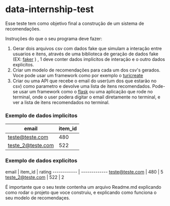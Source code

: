# data-internship-test

Esse teste tem como objetivo final a construção de um sistema de recomendações.

Instruções do que o seu programa deve fazer:

1. Gerar dois arquivos csv com dados fake que simulam a interação entre usuarios e itens, através de uma biblioteca de geração de dados fake (EX: [faker](https://pypi.org/project/Faker/) ) , 1 deve conter dados implicitos de interação e o outro dados explicitos.
2. Criar um modelo de recomendações para cada um dos csv's gerados. Voce pode usar um framework como por exemplo o [turicreate](https://github.com/apple/turicreate)
3. Criar ou uma API que recebe o email do user(um dos que estarão no csv) como parametro e devolve uma lista de itens recomendados. Pode-se usar um framework como o [flask](https://programminghistorian.org/en/lessons/creating-apis-with-python-and-flask) ou uma aplicação que rode no terminal, onde o user podera digitar o email diretamente no terminal, e ver a lista de itens recomendados no terminal.

### Exemplo de dados implicitos

email | item_id
------------ | -------------
teste@teste.com | 480
teste_2@teste.com | 522


### Exemplo de dados explicitos

email | item_id | rating
------------ | -------------
teste@teste.com | 480 | 5
teste_2@teste.com | 522 | 2


É importante que o seu teste contenha um arquivo Readme.md explicando como rodar o projeto que voce construiu, e explicando como funciona o seu modelo de recomendaçes. 
